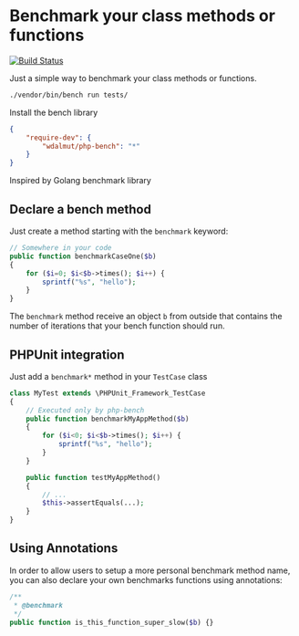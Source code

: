 # Benchmark your class methods or functions

[![Build Status](https://travis-ci.org/wdalmut/php-bench.svg?branch=master)](https://travis-ci.org/wdalmut/php-bench)

Just a simple way to benchmark your class methods or functions.

```sh
./vendor/bin/bench run tests/
```

Install the bench library

```json
{
    "require-dev": {
        "wdalmut/php-bench": "*"
    }
}
```

Inspired by Golang benchmark library

## Declare a bench method

Just create a method starting with the `benchmark` keyword:

```php
// Somewhere in your code
public function benchmarkCaseOne($b)
{
    for ($i=0; $i<$b->times(); $i++) {
        sprintf("%s", "hello");
    }
}
```

The `benchmark` method receive an object `b` from outside that contains the
number of iterations that your bench function should run.

## PHPUnit integration

Just add a `benchmark*` method in your `TestCase` class

```php
class MyTest extends \PHPUnit_Framework_TestCase
{
    // Executed only by php-bench
    public function benchmarkMyAppMethod($b)
    {
        for ($i<0; $i<$b->times(); $i++) {
            sprintf("%s", "hello");
        }
    }

    public function testMyAppMethod()
    {
        // ...
        $this->assertEquals(...);
    }
}
```

## Using Annotations

In order to allow users to setup a more personal benchmark method name, you can also
declare your own benchmarks functions using annotations:

```php
/**
 * @benchmark
 */
public function is_this_function_super_slow($b) {}
```


